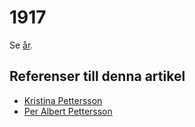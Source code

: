 # 1917

Se [år](år).

## Referenser till denna artikel

* [Kristina Pettersson](Kristina%20Pettersson)
* [Per Albert Pettersson](Per%20Albert%20Pettersson)
